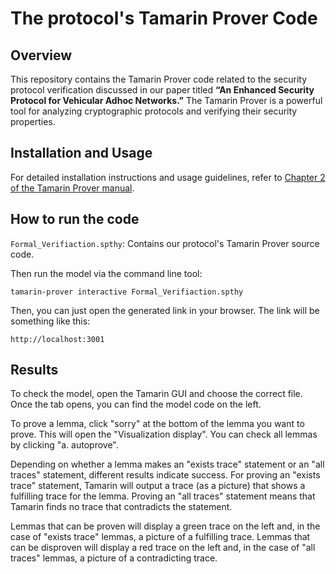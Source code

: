 # The protocol's Tamarin Prover Code 

## Overview

This repository contains the Tamarin Prover code related to the security protocol verification discussed in our paper titled **“An Enhanced Security Protocol for Vehicular Adhoc Networks.”** The Tamarin Prover is a powerful tool for analyzing cryptographic protocols and verifying their security properties.

## Installation and Usage
For detailed installation instructions and usage guidelines, refer to [Chapter 2 of the Tamarin Prover manual](https://tamarin-prover.github.io/manual/master/book/002_installation.html).

## How to run the code
`Formal_Verifiaction.spthy`: Contains our protocol's Tamarin Prover source code. 

Then run the model via the command line tool:

`tamarin-prover interactive Formal_Verifiaction.spthy`

Then, you can just open the generated link in your browser. The link will be something like this:

`http://localhost:3001`

## Results

To check the model, open the Tamarin GUI and choose the correct file. Once the tab opens, you can find the model code on the left.

To prove a lemma, click "sorry" at the bottom of the lemma you want to prove. This will open the "Visualization display". You can check all lemmas by clicking "a. autoprove".

Depending on whether a lemma makes an "exists trace" statement or an "all traces" statement, different results indicate success. For proving an "exists trace" statement, Tamarin will output a trace (as a picture) that shows a fulfilling trace for the lemma. Proving an "all traces" statement means that Tamarin finds no trace that contradicts the statement.

Lemmas that can be proven will display a green trace on the left and, in the case of "exists trace" lemmas, a picture of a fulfilling trace. Lemmas that can be disproven will display a red trace on the left and, in the case of "all traces" lemmas, a picture of a contradicting trace.



